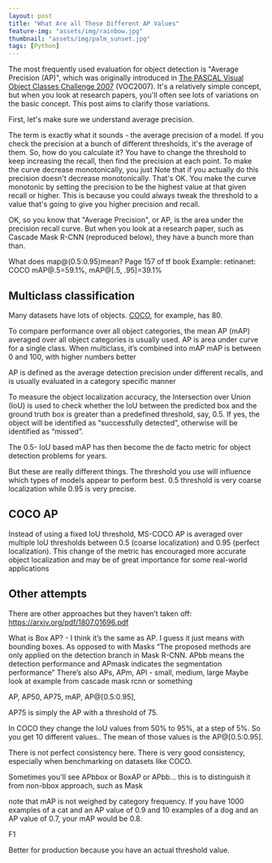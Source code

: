 ```yaml
---
layout: post
title: "What Are all These Different AP Values"
feature-img: "assets/img/rainbow.jpg"
thumbnail: "assets/img/palm_sunset.jpg"
tags: [Python]
---
```


The most frequently used evaluation for object detection is "Average Precision (AP)", which was originally introduced in [The PASCAL Visual Object Classes Challenge 2007](http://host.robots.ox.ac.uk/pascal/VOC/voc2007/) (VOC2007). It's a relatively simple concept, but when you look at research papers, you'll often see lots of variations on the basic concept. This post aims to clarify those variations.

First, let's make sure we understand average precision. 



The term is exactly what it sounds - the average precision of a model. If you check the precision at a bunch of different thresholds, it's the average of them. So, how do you calculate it? You have to change the threshold to keep increasing the recall, then find the precision at each point. To make the curve decrease monotonically, you just Note that if you actually do this precision doesn't decrease monotonically. That's OK. You make the curve monotonic by setting the precision to be the highest value at that given recall or higher. This is because you could always tweak the threshold to a value that's going to give you higher precision and recall.

OK, so you know that "Average Precision", or AP, is the area under the precision recall curve. But when you look at a research paper, such as Cascade Mask R-CNN (reproduced below), they have a bunch more than than.


What does map@(0.5:0.95)mean? 
Page 157 of tf book
Example: retinanet: COCO mAP@.5=59.1%, mAP@[.5, .95]=39.1%


## Multiclass classification

Many datasets have lots of objects. [COCO](http://cocodataset.org/#home), for example, has 80. 

To compare performance over all object categories, the mean AP (mAP) averaged over all object categories is usually used. 
AP is area under curve for a single class. When multiclass, it’s combined into mAP
mAP is between 0 and 100, with higher numbers better

AP is defined as the average detection precision under different recalls, and is usually evaluated in a category specific manner




To measure the object localization accuracy, the Intersection over Union (IoU) is used to check whether the IoU between the predicted box and the ground truth box is greater than a predefined threshold, say, 0.5. If yes, the object will be identified as “successfully detected”, otherwise will be identified as “missed”. 

The 0.5- IoU based mAP has then become the de facto metric for object detection problems for years.

But these are really different things. The threshold you use will influence which types of models appear to perform best. 0.5 threshold is very coarse localization while 0.95 is very precise.

## COCO AP
Instead of using a fixed IoU threshold, MS-COCO AP is averaged over multiple IoU thresholds between 0.5 (coarse localization) and 0.95 (perfect localization). This change of the metric has encouraged more accurate object localization and may be of great importance for some real-world applications

## Other attempts

There are other approaches but they haven’t taken off: https://arxiv.org/pdf/1807.01696.pdf


What is Box AP? - I think it’s the same as AP. I guess it just means with bounding boxes. As opposed to with Masks
“The proposed methods are only applied on the detection branch in Mask R-CNN. APbb means the detection performance and APmask indicates the segmentation performance”
There’s also APs, APm, APl - small, medium, large
Maybe look at example from cascade mask rcnn or something


AP, AP50, AP75, mAP, AP@[0.5:0.95],

AP75 is simply the AP with a threshold of 75.

In COCO they change the IoU values from 50% to 95%, at a step of 5%.
So you get 10 different values.. The mean of those values is the AP@[0.5:0.95].

There is not perfect consistency here. There is very good consistency, especially when benchmarking on datasets like COCO. 


Sometimes you'll see APbbox or BoxAP or APbb... this is to distinguish it from non-bbox approach, such as Mask


note that mAP is not weighed by category frequency. If you have 1000 examples of a cat and an AP value of 0.9 and 10 examples of a dog and an AP value of 0.7, your mAP would be 0.8.


F1

Better for production because you have an actual threshold value.

<math display="block">F = 2 \cdot \frac{\mathrm{precision} \cdot \mathrm{recall}}{ \mathrm{precision} + \mathrm{recall}}</math>
